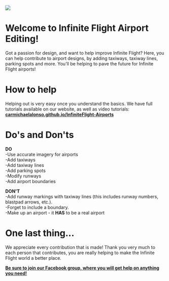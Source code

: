 <img src="https://fbcdn-sphotos-f-a.akamaihd.net/hphotos-ak-xpf1/v/t1.0-9/10978564_616559928490437_5560742316541826913_n.jpg?oh=75994dd96ae4fed3b0f634a2eace2fdc&oe=55602732&__gda__=1432543320_232e888febddbe1ad6b1b8fe7e55f273" />

Welcome to Infinite Flight Airport Editing!
===================
Got a passion for design, and want to help improve Infinite Flight? Here, you can help contribute to airport designs, by adding taxiways, taxiway lines, parking spots and more. You'll be helping to pave the future for Infinite Flight airports!

How to help
===================
Helping out is very easy once you understand the basics. We have full tutorials available on our website, as well as video tutorials:<br>
**[carmichaelalonso.github.io/InfiniteFlight-Airports](http://carmichaelalonso.github.io/InfiniteFlight-Airports/)**

Do's and Don'ts
==================
**DO**<br>
-Use accurate imagery for airports<br>
-Add taxiways<br>
-Add taxiway lines<br>
-Add parking spots<br>
-Modify runways<br>
-Add airport boundaries<br>

**DON'T**<br>
-Add runway markings with taxiway lines (this includes runway numbers, blastpad arrows, etc.).<br>
-Forget to include a boundary.<br>
-Make up an airport - it **HAS** to be a real airport<br>

One last thing...
==================
We appreciate every contribution that is made! Thank you very much to each person that contributes, you are really helping to make the Infinite Flight world a better place.

**[Be sure to join our Facebook group, where you will get help on anything you need!](http://www.facebook.com/groups/infiniteflightairportediting/)**
